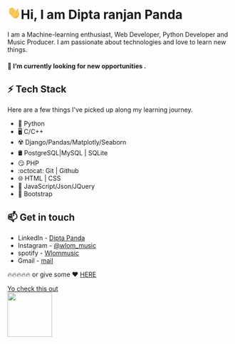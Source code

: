 
# <img src="https://raw.githubusercontent.com/ABSphreak/ABSphreak/master/gifs/Hi.gif" width="30px">Hi, I am Dipta ranjan Panda 

I am a Machine-learning enthusiast, Web Developer, Python Developer and Music Producer. I am passionate about technologies and love to learn new things.

#### 🔭 I’m currently looking for new opportunities .


## ⚡ Tech Stack

Here are a few things I've picked up along my learning journey.

* 🐍 Python  
* 🖥 C/C++
* ☢️ Django/Pandas/Matplotly/Seaborn
* 🛢️ PostgreSQL|MySQL | SQLite 
* 😏 PHP
* :octocat: Git | Github
* 🌐 HTML | CSS
* 💠 JavaScript/Json/JQuery
* 📱 Bootstrap

## 📫 Get in touch
- LinkedIn - [Dipta Panda](https://linkedin.com/in/dipta-panda)
- Instagram - [@wlom_music](https://instagram.com/wlom_music)
- spotify - [Wlommusic](https://open.spotify.com/artist/3VAsl4hVBSwi1Z2Ysb9kuf?si=oJ-E0d63SHyBBr6XFK0aqQ)
- Gmail   - [mail](mailto:diptapanda7@gmail.com)
 
    
🔥🔥🔥🔥🔥 or give some ♥  [HERE](https://wlommusic.github.io/music_streaming/) 



[Yo check this out](https://open.spotify.com/artist/3VAsl4hVBSwi1Z2Ysb9kuf?si=oJ-E0d63SHyBBr6XFK0aqQ)
<br>
<img src="https://media.giphy.com/media/tqfS3mgQU28ko/giphy.gif" width="100px" height="100px">


 

